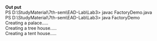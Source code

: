 **Out put** <br>
PS D:\StudyMaterial\7th-sem\EAD-Lab\Lab3> javac FactoryDemo.java <br>
PS D:\StudyMaterial\7th-sem\EAD-Lab\Lab3> java FactoryDemo       <br>
Creating a palace..... <br>
Creating a tree house..... <br>
Creating a tent house..... <br>